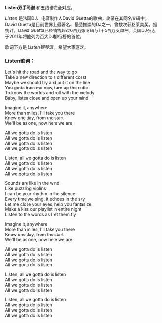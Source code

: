 

**Listen双手简谱** 和五线谱完全对应。

_Listen_ 是法国DJ、电音制作人David Guetta的歌曲，收录在其同名专辑中。David
Guetta是目前世界上最著名、最受推崇的DJ之一，曾数次获格莱美奖。据统计，David
Guetta已经销售超过6百万张专辑与1千5百万支单曲。英国DJ杂志于2011年将他列为百大DJ排行榜的首位。

歌词下方是 _Listen钢琴谱_ ，希望大家喜欢。

### Listen歌词：

Let's hit the road and the way to go  
Take a new direction to a different coast  
Maybe we should try and put it on the line  
You gotta trust me now, turn up the radio  
To know the worlds and roll with the melody  
Baby, listen close and open up your mind

Imagine it, anywhere  
More than miles, I'll take you there  
Knew one day, from the start  
We'll be as one, now here we are

All we gotta do is listen  
All we gotta do is listen  
All we gotta do is listen  
All we gotta do is listen

Listen, all we gotta do is listen  
All we gotta do is listen  
All we gotta do is listen  
All we gotta do is listen

Sounds are like in the wind  
Like puzzling violins  
I can be your rhythm in the silence  
Every time we sing, it echoes in the sky  
Let me close your eyes, help you fantasize  
Make a kiss our playlist in entire night  
Listen to the words as I let them fly

Imagine it, anywhere  
More than miles, I'll take you there  
Knew one day, from the start  
We'll be as one, now here we are

All we gotta do is listen  
All we gotta do is listen  
All we gotta do is listen  
All we gotta do is listen

Listen, all we gotta do is listen  
All we gotta do is listen  
All we gotta do is listen  
All we gotta do is listen

Listen, all we gotta do is listen  
All we gotta do is listen  
All we gotta do is listen  
All we gotta do is listen

